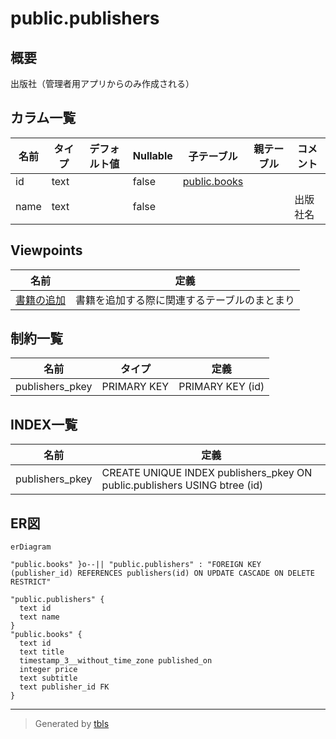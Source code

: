 # public.publishers

## 概要

出版社（管理者用アプリからのみ作成される）

## カラム一覧

| 名前 | タイプ | デフォルト値 | Nullable | 子テーブル | 親テーブル | コメント |
| ---- | ------ | ------------ | -------- | ---------- | ---------- | -------- |
| id | text |  | false | [public.books](public.books.md) |  |  |
| name | text |  | false |  |  | 出版社名 |

## Viewpoints

| 名前 | 定義 |
| ---- | ---------- |
| [書籍の追加](viewpoint-0.md) | 書籍を追加する際に関連するテーブルのまとまり |

## 制約一覧

| 名前 | タイプ | 定義 |
| ---- | ---- | ---------- |
| publishers_pkey | PRIMARY KEY | PRIMARY KEY (id) |

## INDEX一覧

| 名前 | 定義 |
| ---- | ---------- |
| publishers_pkey | CREATE UNIQUE INDEX publishers_pkey ON public.publishers USING btree (id) |

## ER図

```mermaid
erDiagram

"public.books" }o--|| "public.publishers" : "FOREIGN KEY (publisher_id) REFERENCES publishers(id) ON UPDATE CASCADE ON DELETE RESTRICT"

"public.publishers" {
  text id
  text name
}
"public.books" {
  text id
  text title
  timestamp_3__without_time_zone published_on
  integer price
  text subtitle
  text publisher_id FK
}
```

---

> Generated by [tbls](https://github.com/k1LoW/tbls)

